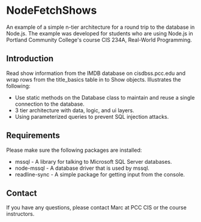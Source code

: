 # NodeFetchShows
An example of a simple n-tier architecture for a round trip to the database in Node.js. The example was developed 
for students who are using Node.js in Portland Community College's course CIS 234A, Real-World Programming.

## Introduction
Read show information from the IMDB database on cisdbss.pcc.edu and wrap rows from the title_basics table in to Show 
objects. Illustrates the following:
* Use static methods on the Database class to maintain and reuse a single connection to the database.
* 3 tier architecture with data, logic, and ui layers.
* Using parameterized queries to prevent SQL injection attacks.

## Requirements
Please make sure the following packages are installed:
* mssql - A library for talking to Microsoft SQL Server databases.
* node-mssql - A database driver that is used by mssql.
* readline-sync - A simple package for getting input from the console.

## Contact
If you have any questions, please contact Marc at PCC CIS or the course instructors.
